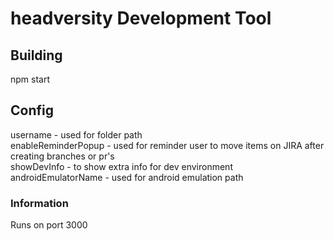 # headversity Development Tool

## Building
npm start

## Config
username - used for folder path  
enableReminderPopup - used for reminder user to move items on JIRA after creating branches or pr's   
showDevInfo - to show extra info for dev environment   
androidEmulatorName - used for android emulation path  
### Information 
Runs on port 3000
